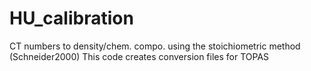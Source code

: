 # HU_calibration

CT numbers to density/chem. compo. using 
the stoichiometric method (Schneider2000)
This code creates conversion files for TOPAS
